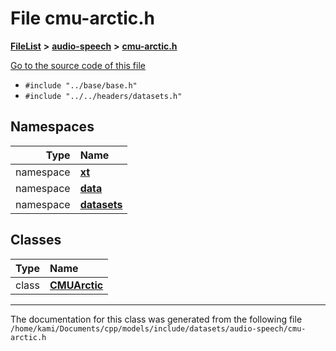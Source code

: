

# File cmu-arctic.h



[**FileList**](files.md) **>** [**audio-speech**](dir_3f959236e5b642d039994a38a6e55324.md) **>** [**cmu-arctic.h**](cmu-arctic_8h.md)

[Go to the source code of this file](cmu-arctic_8h_source.md)



* `#include "../base/base.h"`
* `#include "../../headers/datasets.h"`













## Namespaces

| Type | Name |
| ---: | :--- |
| namespace | [**xt**](namespacext.md) <br> |
| namespace | [**data**](namespacext_1_1data.md) <br> |
| namespace | [**datasets**](namespacext_1_1data_1_1datasets.md) <br> |


## Classes

| Type | Name |
| ---: | :--- |
| class | [**CMUArctic**](classxt_1_1data_1_1datasets_1_1CMUArctic.md) <br> |



















































------------------------------
The documentation for this class was generated from the following file `/home/kami/Documents/cpp/models/include/datasets/audio-speech/cmu-arctic.h`

